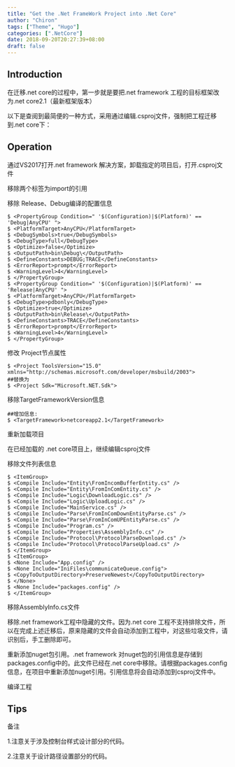 ```yaml
---
title: "Get the .Net FrameWork Project into .Net Core"
author: "Chiron"
tags: ["Theme", "Hugo"]
categories: [".NetCore"]
date: 2018-09-20T20:27:39+08:00
draft: false
---
```

## Introduction
在迁移.net core的过程中，第一步就是要把.net framework 工程的目标框架改为.net core2.1（最新框架版本）

以下是查阅到最简便的一种方式，采用通过编辑.csproj文件，强制把工程迁移到.net core下：

## Operation
通过VS2017打开.net framework 解决方案，卸载指定的项目后，打开.csproj文件

移除两个标签为import的引用

移除 Release、Debug编译的配置信息

```
$ <PropertyGroup Condition=" '$(Configuration)|$(Platform)' == 'Debug|AnyCPU' ">
$ <PlatformTarget>AnyCPU</PlatformTarget>
$ <DebugSymbols>true</DebugSymbols>
$ <DebugType>full</DebugType>
$ <Optimize>false</Optimize>
$ <OutputPath>bin\Debug\</OutputPath>
$ <DefineConstants>DEBUG;TRACE</DefineConstants>
$ <ErrorReport>prompt</ErrorReport>
$ <WarningLevel>4</WarningLevel>
$ </PropertyGroup>
$ <PropertyGroup Condition=" '$(Configuration)|$(Platform)' == 'Release|AnyCPU' ">
$ <PlatformTarget>AnyCPU</PlatformTarget>
$ <DebugType>pdbonly</DebugType>
$ <Optimize>true</Optimize>
$ <OutputPath>bin\Release\</OutputPath>
$ <DefineConstants>TRACE</DefineConstants>
$ <ErrorReport>prompt</ErrorReport>
$ <WarningLevel>4</WarningLevel>
$ </PropertyGroup>
```

修改 Project节点属性

```
$ <Project ToolsVersion="15.0" xmlns="http://schemas.microsoft.com/developer/msbuild/2003">
##替换为
$ <Project Sdk="Microsoft.NET.Sdk">
```

移除TargetFrameworkVersion信息
```
##增加信息:
$ <TargetFramework>netcoreapp2.1</TargetFramework>
```

重新加载项目

在已经加载的 .net core项目上，继续编辑csproj文件

移除文件列表信息

```
$ <ItemGroup>
$ <Compile Include="Entity\FromIncomBufferEntity.cs" />
$ <Compile Include="Entity\FromInComEntity.cs" />
$ <Compile Include="Logic\DownloadLogic.cs" />
$ <Compile Include="Logic\UploadLogic.cs" />
$ <Compile Include="MainService.cs" />
$ <Compile Include="Parse\FromInComDownEntityParse.cs" />
$ <Compile Include="Parse\FromInComUPEntityParse.cs" />
$ <Compile Include="Program.cs" />
$ <Compile Include="Properties\AssemblyInfo.cs" />
$ <Compile Include="Protocol\ProtocolParseDownload.cs" />
$ <Compile Include="Protocol\ProtocolParseUpload.cs" />
$ </ItemGroup>
$ <ItemGroup>
$ <None Include="App.config" />
$ <None Include="IniFiles\communicateQueue.config">
$ <CopyToOutputDirectory>PreserveNewest</CopyToOutputDirectory>
$ </None>
$ <None Include="packages.config" />
$ </ItemGroup>
```

移除AssemblyInfo.cs文件

移除.net framework工程中隐藏的文件。因为.net core 工程不支持排除文件，所以在完成上述迁移后，原来隐藏的文件会自动添加到工程中，对这些垃圾文件，请识别后，手工删除即可。

重新添加nuget包引用。.net framework 对nuget包的引用信息是存储到packages.config中的。此文件已经在.net core中移除。请根据packages.config信息，在项目中重新添加nuget引用。引用信息将会自动添加到csproj文件中。

编译工程

## Tips
备注

1.注意关于涉及控制台样式设计部分的代码。

2.注意关于设计路径设置部分的代码。


